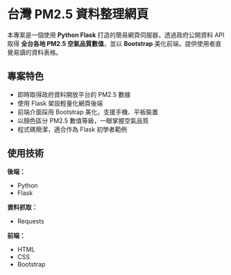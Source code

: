 # 台灣 PM2.5 資料整理網頁

本專案是一個使用 **Python Flask** 打造的簡易網頁伺服器，透過政府公開資料 API 取得 **全台各地 PM2.5 空氣品質數值**，並以 **Bootstrap** 美化前端，提供使用者直覺易讀的資料表格。

## 專案特色

- 即時取得政府資料開放平台的 PM2.5 數據
- 使用 Flask 架設輕量化網頁後端
- 前端介面採用 Bootstrap 美化，支援手機、平板裝置
- 以顏色區分 PM2.5 數值等級，一眼掌握空氣品質
- 程式碼簡潔，適合作為 Flask 初學者範例

## 使用技術

**後端：**
- Python
- Flask

**資料抓取：**
- Requests

**前端：**
- HTML
- CSS
- Bootstrap
